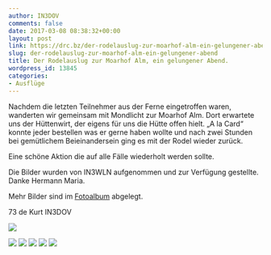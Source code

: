 ```yaml
---
author: IN3DOV
comments: false
date: 2017-03-08 08:38:32+00:00
layout: post
link: https://drc.bz/der-rodelauslug-zur-moarhof-alm-ein-gelungener-abend/
slug: der-rodelauslug-zur-moarhof-alm-ein-gelungener-abend
title: Der Rodelauslug zur Moarhof Alm, ein gelungener Abend.
wordpress_id: 13845
categories:
- Ausflüge
---
```


Nachdem die letzten Teilnehmer aus der Ferne eingetroffen waren, wanderten wir gemeinsam mit Mondlicht zur Moarhof Alm. Dort erwartete uns der Hüttenwirt, der eigens für uns die Hütte offen hielt. „A la Card“ konnte jeder bestellen was er gerne haben wollte und nach zwei Stunden bei gemütlichem Beieinandersein ging es mit der Rodel wieder zurück.

Eine schöne Aktion die auf alle Fälle wiederholt werden sollte.

Die Bilder wurden von IN3WLN aufgenommen und zur Verfügung gestellte. Danke Hermann Maria.

Mehr Bilder sind im [Fotoalbum](https://drc.bz/drc-intern/fotoalbum/?occur=1&cover=0&album=9) abgelegt.

73 de Kurt IN3DOV

[![](https://drc.bz/wp-content/uploads/2017/03/IMG_3595.jpg)](https://drc.bz/der-rodelauslug-zur-moarhof-alm-ein-gelungener-abend/img_3595/)

[![](https://drc.bz/wp-content/uploads/2017/03/IMG_3506.jpg)](https://drc.bz/der-rodelauslug-zur-moarhof-alm-ein-gelungener-abend/img_3506/) [![](https://drc.bz/wp-content/uploads/2017/03/IMG_3523.jpg)](https://drc.bz/der-rodelauslug-zur-moarhof-alm-ein-gelungener-abend/img_3523/) [![](https://drc.bz/wp-content/uploads/2017/03/IMG_3554.jpg)](https://drc.bz/der-rodelauslug-zur-moarhof-alm-ein-gelungener-abend/img_3554/) [![](https://drc.bz/wp-content/uploads/2017/03/IMG_3559.jpg)](https://drc.bz/der-rodelauslug-zur-moarhof-alm-ein-gelungener-abend/img_3559/) [![](https://drc.bz/wp-content/uploads/2017/03/IMG_3561.jpg)](https://drc.bz/der-rodelauslug-zur-moarhof-alm-ein-gelungener-abend/img_3561/)
